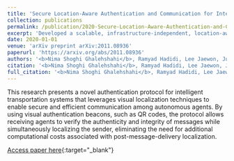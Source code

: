 ```yaml
---
title: 'Secure Location-Aware Authentication and Communication for Intelligent Transportation Systems'
collection: publications
permalink: /publication/2020-Secure-Location-Aware-Authentication-and-Communication-for-Intelligent-Transportation-Systems
excerpt: 'Developed a scalable, infrastructure-independent, location-aware authentication protocol for intelligent transportation systems, providing trustworthy communication and efficient sender localization using visual authentication beacons.'
date: 2020-01-01
venue: 'arXiv preprint arXiv:2011.08936'
paperurl: 'https://arxiv.org/abs/2011.08936'
authors: '<b>Nima Shoghi Ghalehshahi</b>, Ramyad Hadidi, Lee Jaewon, Jun Chen, Arthur Siqueria, Rahul Rajan, Shaan Dhawan, Pooya Shoghi Ghalehshahi, Hyesoon Kim'
citation: '<b>Nima Shoghi Ghalehshahi</b>, Ramyad Hadidi, Lee Jaewon, Jun Chen, Arthur Siqueria, Rahul Rajan, Shaan Dhawan, Pooya Shoghi Ghalehshahi, Hyesoon Kim, arXiv preprint arXiv:2011.08936, 2020'
full_citation: '<b>Nima Shoghi Ghalehshahi</b>, Ramyad Hadidi, Lee Jaewon, Jun Chen, Arthur Siqueria, Rahul Rajan, Shaan Dhawan, Pooya Shoghi Ghalehshahi, Hyesoon Kim, arXiv preprint arXiv:2011.08936, 2020'
---
```


This research presents a novel authentication protocol for intelligent transportation systems that leverages visual localization techniques to enable secure and efficient communication among autonomous agents. By using visual authentication beacons, such as QR codes, the protocol allows receiving agents to verify the authenticity and integrity of messages while simultaneously localizing the sender, eliminating the need for additional computational costs associated with post-message-delivery localization.

[Access paper here](https://arxiv.org/abs/2011.08936){:target="_blank"}
